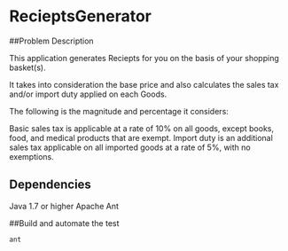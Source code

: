 # RecieptsGenerator

##Problem Description

This application generates Reciepts for you on the basis of your shopping basket(s).

It takes into consideration the base price and also calculates the sales tax and/or import duty applied on each Goods.

The following is the magnitude and percentage it considers:

Basic sales tax is applicable at a rate of 10% on all goods, except books, food, and medical products that are exempt. Import duty is an additional sales tax applicable on all imported goods at a rate of 5%, with no exemptions.

## Dependencies

Java 1.7 or higher
Apache Ant

##Build and automate the test

````
ant
````